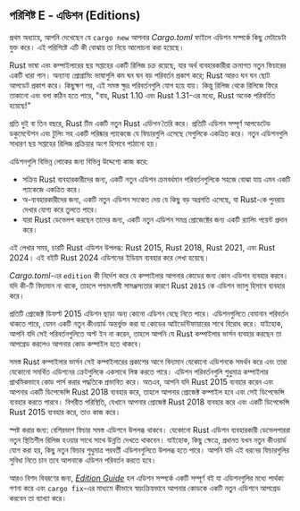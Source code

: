 ## পরিশিষ্ট E - এডিশন (Editions)

প্রথম অধ্যায়ে, আপনি দেখেছেন যে `cargo new` আপনার _Cargo.toml_ ফাইলে এডিশন সম্পর্কে কিছু মেটাডেটা যুক্ত করে। এই পরিশিষ্টে এটি কী বোঝায় তা নিয়ে আলোচনা করা হয়েছে।

Rust ভাষা এবং কম্পাইলারের ছয় সপ্তাহের একটি রিলিজ চক্র রয়েছে, যার অর্থ ব্যবহারকারীরা ক্রমাগত নতুন ফিচারের একটি ধারা পান। অন্যান্য প্রোগ্রামিং ভাষাগুলি কম ঘন ঘন বড় পরিবর্তন প্রকাশ করে; Rust আরও ঘন ঘন ছোট আপডেট প্রকাশ করে। কিছুক্ষণ পর, এই সমস্ত ক্ষুদ্র পরিবর্তনগুলি যোগ হয়ে যায়। কিন্তু রিলিজ থেকে রিলিজে ফিরে তাকানো এবং বলা কঠিন হতে পারে, "বাহ, Rust 1.10 এবং Rust 1.31-এর মধ্যে, Rust অনেক পরিবর্তিত হয়েছে!"

প্রতি দুই বা তিন বছরে, Rust টিম একটি নতুন Rust _এডিশন_ তৈরি করে। প্রতিটি এডিশন সম্পূর্ণ আপডেটেড ডকুমেন্টেশন এবং টুলিং সহ একটি পরিষ্কার প্যাকেজে যে ফিচারগুলি এসেছে সেগুলিকে একত্রিত করে। নতুন এডিশনগুলি সাধারণ ছয় সপ্তাহের রিলিজ প্রক্রিয়ার অংশ হিসাবে পাঠানো হয়।

এডিশনগুলি বিভিন্ন লোকের জন্য বিভিন্ন উদ্দেশ্যে কাজ করে:

-   সক্রিয় Rust ব্যবহারকারীদের জন্য, একটি নতুন এডিশন ক্রমবর্ধমান পরিবর্তনগুলিকে সহজে বোঝা যায় এমন একটি প্যাকেজে একত্রিত করে।
-   অ-ব্যবহারকারীদের জন্য, একটি নতুন এডিশন সংকেত দেয় যে কিছু বড় অগ্রগতি এসেছে, যা Rust-কে পুনরায় দেখার যোগ্য করে তুলতে পারে।
-   যারা Rust ডেভেলপ করছেন তাদের জন্য, একটি নতুন এডিশন সমগ্র প্রোজেক্টের জন্য একটি র‍্যালিং পয়েন্ট প্রদান করে।

এই লেখার সময়, চারটি Rust এডিশন উপলব্ধ: Rust 2015, Rust 2018, Rust 2021, এবং Rust 2024। এই বইটি Rust 2024 এডিশনের ইডিয়ম ব্যবহার করে লেখা হয়েছে।

_Cargo.toml_-এর `edition` কী নির্দেশ করে যে কম্পাইলার আপনার কোডের জন্য কোন এডিশন ব্যবহার করবে। যদি কী-টি বিদ্যমান না থাকে, তাহলে পশ্চাৎগামী সামঞ্জস্যতার কারণে Rust `2015` কে এডিশন ভ্যালু হিসাবে ব্যবহার করে।

প্রতিটি প্রোজেক্ট ডিফল্ট 2015 এডিশন ছাড়া অন্য কোনো এডিশন বেছে নিতে পারে। এডিশনগুলিতে বেমানান পরিবর্তন থাকতে পারে, যেমন একটি নতুন কীওয়ার্ড অন্তর্ভুক্ত করা যা কোডের আইডেন্টিফায়ারের সাথে বিরোধ করে। যাইহোক, আপনি যদি সেই পরিবর্তনগুলিতে অপ্ট ইন না করেন, তাহলে আপনি যে Rust কম্পাইলার ভার্সন ব্যবহার করছেন তা আপগ্রেড করলেও আপনার কোড কম্পাইল হতে থাকবে।

সমস্ত Rust কম্পাইলার ভার্সন সেই কম্পাইলারের প্রকাশের আগে বিদ্যমান যেকোনো এডিশনকে সমর্থন করে এবং তারা যেকোনো সমর্থিত এডিশনের ক্রেটগুলিকে একসাথে লিঙ্ক করতে পারে। এডিশন পরিবর্তনগুলি শুধুমাত্র কম্পাইলার প্রাথমিকভাবে কোড পার্স করার পদ্ধতিকে প্রভাবিত করে। অতএব, আপনি যদি Rust 2015 ব্যবহার করেন এবং আপনার একটি ডিপেন্ডেন্সি Rust 2018 ব্যবহার করে, তাহলে আপনার প্রোজেক্ট কম্পাইল হবে এবং সেই ডিপেন্ডেন্সি ব্যবহার করতে পারবে। বিপরীত পরিস্থিতি, যেখানে আপনার প্রোজেক্ট Rust 2018 ব্যবহার করে এবং একটি ডিপেন্ডেন্সি Rust 2015 ব্যবহার করে, তাও কাজ করে।

স্পষ্ট করার জন্য: বেশিরভাগ ফিচার সমস্ত এডিশনে উপলব্ধ থাকবে। যেকোনো Rust এডিশন ব্যবহারকারী ডেভেলপাররা নতুন স্থিতিশীল রিলিজ হওয়ার সাথে সাথে উন্নতি দেখতে থাকবেন। যাইহোক, কিছু ক্ষেত্রে, প্রধানত যখন নতুন কীওয়ার্ড যোগ করা হয়, কিছু নতুন ফিচার শুধুমাত্র পরবর্তী এডিশনগুলিতে উপলব্ধ হতে পারে। আপনি যদি এই ধরনের ফিচারগুলির সুবিধা নিতে চান তবে আপনাকে এডিশন পরিবর্তন করতে হবে।

আরও বিশদ বিবরণের জন্য, [_Edition Guide_](https://doc.rust-lang.org/stable/edition-guide/) হল এডিশন সম্পর্কে একটি সম্পূর্ণ বই যা এডিশনগুলির মধ্যে পার্থক্য গণনা করে এবং `cargo fix`-এর মাধ্যমে কীভাবে স্বয়ংক্রিয়ভাবে আপনার কোডকে একটি নতুন এডিশনে আপগ্রেড করবেন তা ব্যাখ্যা করে।
